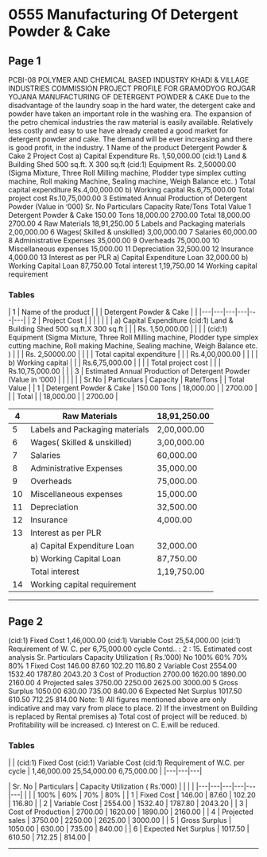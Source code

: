 # 0555 Manufacturing Of Detergent Powder & Cake

## Page 1

PCBI-08 POLYMER AND CHEMICAL BASED INDUSTRY KHADI & VILLAGE INDUSTRIES COMMISSION PROJECT PROFILE FOR GRAMODYOG ROJGAR YOJANA MANUFACTURING OF DETERGENT POWDER & CAKE Due to the disadvantage of the laundry soap in the hard water, the detergent cake and powder have taken an important role in the washing era. The expansion of the petro chemical industries the raw material is easily available. Relatively less costly and easy to use have already created a good market for detergent powder and cake. The demand will be ever increasing and there is good profit, in the industry. 1 Name of the product Detergent Powder & Cake 2 Project Cost a) Capital Expenditure Rs. 1,50,000.00 (cid:1) Land & Building Shed 500 sq.ft. X 300 sq.ft (cid:1) Equipment Rs. 2,50000.00 (Sigma Mixture, Three Roll Milling machine, Plodder type simplex cutting machine, Roll making Machine, Sealing machine, Weigh Balance etc. ) Total capital expenditure Rs.4,00,000.00 b) Working capital Rs.6,75,000.00 Total project cost Rs.10,75,000.00 3 Estimated Annual Production of Detergent Powder (Value in ‘000) Sr. No Particulars Capacity Rate/Tons Total Value 1 Detergent Powder & Cake 150.00 Tons 18,000.00 2700.00 Total 18,000.00 2700.00 4 Raw Materials 18,91,250.00 5 Labels and Packaging materials 2,00,000.00 6 Wages( Skilled & unskilled) 3,00,000.00 7 Salaries 60,000.00 8 Administrative Expenses 35,000.00 9 Overheads 75,000.00 10 Miscellaneous expenses 15,000.00 11 Depreciation 32,500.00 12 Insurance 4,000.00 13 Interest as per PLR a) Capital Expenditure Loan 32,000.00 b) Working Capital Loan 87,750.00 Total interest 1,19,750.00 14 Working capital requirement

### Tables

| 1 | Name of the product |  |  | Detergent Powder &
Cake |  |
|---|---|---|---|---|---|
| 2 | Project Cost |  |  |  |  |
|  | a) Capital Expenditure
(cid:1)
Land & Building Shed 500 sq.ft.X 300 sq.ft |  |  | Rs. 1,50,000.00 |  |
|  | (cid:1)
Equipment
(Sigma Mixture, Three Roll Milling machine, Plodder type
simplex cutting machine, Roll making Machine, Sealing
machine, Weigh Balance etc. ) |  |  | Rs. 2,50000.00 |  |
|  | Total capital expenditure |  |  | Rs.4,00,000.00 |  |
|  | b) Working capital |  |  | Rs.6,75,000.00 |  |
|  | Total project cost |  |  | Rs.10,75,000.00 |  |
| 3 | Estimated Annual Production of Detergent Powder (Value in ‘000) |  |  |  |  |
| Sr.No | Particulars | Capacity | Rate/Tons |  | Total Value |
| 1 | Detergent Powder & Cake | 150.00 Tons | 18,000.00 |  | 2700.00 |
|  | Total |  | 18,000.00 |  | 2700.00 |

| 4 | Raw Materials | 18,91,250.00 |
|---|---|---|
| 5 | Labels and Packaging materials | 2,00,000.00 |
| 6 | Wages( Skilled & unskilled) | 3,00,000.00 |
| 7 | Salaries | 60,000.00 |
| 8 | Administrative Expenses | 35,000.00 |
| 9 | Overheads | 75,000.00 |
| 10 | Miscellaneous expenses | 15,000.00 |
| 11 | Depreciation | 32,500.00 |
| 12 | Insurance | 4,000.00 |
| 13 | Interest as per PLR |  |
|  | a) Capital Expenditure Loan | 32,000.00 |
|  | b) Working Capital Loan | 87,750.00 |
|  | Total interest | 1,19,750.00 |
| 14 | Working capital requirement |  |

---

## Page 2

(cid:1) Fixed Cost 1,46,000.00 (cid:1) Variable Cost 25,54,000.00 (cid:1) Requirement of W. C. per 6,75,000.00 cycle Contd.. : 2 : 15. Estimated cost analysis Sr. Particulars Capacity Utilization ( Rs.’000) No 100% 60% 70% 80% 1 Fixed Cost 146.00 87.60 102.20 116.80 2 Variable Cost 2554.00 1532.40 1787.80 2043.20 3 Cost of Production 2700.00 1620.00 1890.00 2160.00 4 Projected sales 3750.00 2250.00 2625.00 3000.00 5 Gross Surplus 1050.00 630.00 735.00 840.00 6 Expected Net Surplus 1017.50 610.50 712.25 814.00 Note: 1) All figures mentioned above are only indicative and may vary from place to place. 2) If the investment on Building is replaced by Rental premises a) Total cost of project will be reduced. b) Profitability will be increased. c) Interest on C. E.will be reduced.

### Tables

|  | (cid:1)
Fixed Cost
(cid:1)
Variable Cost
(cid:1)
Requirement of W.C. per
cycle | 1,46,000.00
25,54,000.00
6,75,000.00 |
|---|---|---|

| Sr.
No | Particulars | Capacity Utilization ( Rs.’000) |  |  |  |
|---|---|---|---|---|---|
|  |  | 100% | 60% | 70% | 80% |
| 1 | Fixed Cost | 146.00 | 87.60 | 102.20 | 116.80 |
| 2 | Variable Cost | 2554.00 | 1532.40 | 1787.80 | 2043.20 |
| 3 | Cost of Production | 2700.00 | 1620.00 | 1890.00 | 2160.00 |
| 4 | Projected sales | 3750.00 | 2250.00 | 2625.00 | 3000.00 |
| 5 | Gross Surplus | 1050.00 | 630.00 | 735.00 | 840.00 |
| 6 | Expected Net Surplus | 1017.50 | 610.50 | 712.25 | 814.00 |

---
